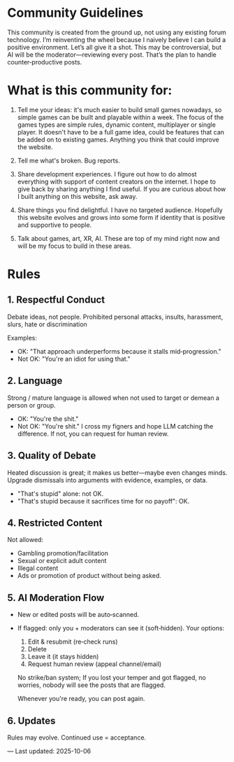 # Community Guidelines

This community is created from the ground up, not using any existing forum technology. I’m reinventing the wheel because I naively believe I can build a positive environment. Let’s all give it a shot. This may be controversial, but AI will be the moderator—reviewing every post. That’s the plan to handle counter‑productive posts.

# What is this community for: 
1. Tell me your ideas: it's much easier to build small games nowadays, so simple games can be built and playable within a week. The focus of the games types are simple rules, dynamic content, multiplayer or single player. It doesn't have to be a full game idea, could be features that can be added on to existing games. Anything you think that could improve the website.

2. Tell me what's broken. Bug reports. 

3. Share development experiences. I figure out how to do almost everything with support of content creators on the internet. I hope to give back by sharing anything I find useful. If you are curious about how I built anything on this website, ask away. 

4. Share things you find delightful. I have no targeted audience. Hopefully this website evolves and grows into some form if identity that is positive and supportive to people. 

5. Talk about games, art, XR, AI. These are top of my mind right now and will be my focus to build in these areas. 

# Rules

## 1. Respectful Conduct
Debate ideas, not people. Prohibited personal attacks, insults, harassment, slurs, hate or discrimination 

Examples:
- OK: "That approach underperforms because it stalls mid‑progression."
- Not OK: "You're an idiot for using that."

## 2. Language
Strong / mature language is allowed when not used to target or demean a person or group.
- OK: "You're the shit."
- Not OK: "You're shit." 
I cross my figners and hope LLM catching the difference. If not, you can request for human review. 

## 3. Quality of Debate
Heated discussion is great; it makes us better—maybe even changes minds.
Upgrade dismissals into arguments with evidence, examples, or data.
- "That's stupid" alone: not OK.
- "That's stupid because it sacrifices time for no payoff": OK.

## 4. Restricted Content
Not allowed:
- Gambling promotion/facilitation
- Sexual or explicit adult content
- Illegal content
- Ads or promotion of product without being asked. 

## 5. AI Moderation Flow
- New or edited posts will be auto‑scanned.
- If flagged: only you + moderators can see it (soft‑hidden).
Your options:
    1. Edit & resubmit (re‑check runs)
    2. Delete
    3. Leave it (it stays hidden)
    4. Request human review (appeal channel/email)
    
    No strike/ban system; If you lost your temper and got flagged, no worries, nobody will see the posts that are flagged. 
    
    Whenever you're ready, you can post again.


## 6. Updates
Rules may evolve. Continued use = acceptance.

— Last updated: 2025-10-06